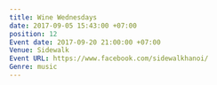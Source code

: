```yaml
---
title: Wine Wednesdays
date: 2017-09-05 15:43:00 +07:00
position: 12
Event date: 2017-09-20 21:00:00 +07:00
Venue: Sidewalk
Event URL: https://www.facebook.com/sidewalkhanoi/
Genre: music
---
```


